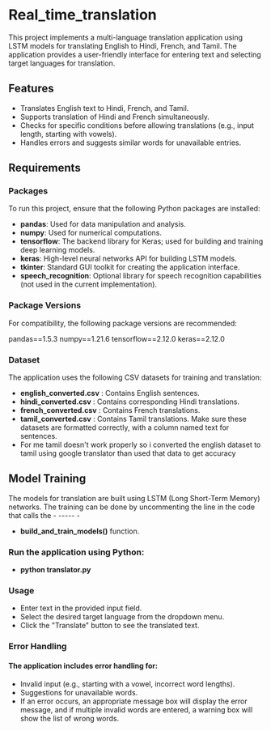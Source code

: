 # Real_time_translation

This project implements a multi-language translation application using LSTM models for translating English to Hindi, French, and Tamil. The application provides a user-friendly interface for entering text and selecting target languages for translation.

## Features

- Translates English text to Hindi, French, and Tamil.
- Supports translation of Hindi and French simultaneously.
- Checks for specific conditions before allowing translations (e.g., input length, starting with vowels).
- Handles errors and suggests similar words for unavailable entries.

## Requirements

### Packages

To run this project, ensure that the following Python packages are installed:

- **pandas**: Used for data manipulation and analysis.
- **numpy**: Used for numerical computations.
- **tensorflow**: The backend library for Keras; used for building and training deep learning models.
- **keras**: High-level neural networks API for building LSTM models.
- **tkinter**: Standard GUI toolkit for creating the application interface.
- **speech_recognition**: Optional library for speech recognition capabilities (not used in the current implementation).

### Package Versions

For compatibility, the following package versions are recommended:

pandas==1.5.3
numpy==1.21.6
tensorflow==2.12.0
keras==2.12.0 

### Dataset
The application uses the following CSV datasets for training and translation:

- **english_converted.csv** : Contains English sentences.
- **hindi_converted.csv** : Contains corresponding Hindi translations.
- **french_converted.csv** : Contains French translations.
- **tamil_converted.csv** : Contains Tamil translations.
Make sure these datasets are formatted correctly, with a column named text for sentences.
- For me tamil doesn't work properly so i converted the english dataset to tamil using google translator than used that data to get accuracy

## Model Training
The models for translation are built using LSTM (Long Short-Term Memory) networks. The training can be done by uncommenting the line in the code that calls the - ----- - 
- **build_and_train_models()** function.

### Run the application using Python:
- **python translator.py**

### Usage
- Enter text in the provided input field.
- Select the desired target language from the dropdown menu.
-  Click the "Translate" button to see the translated text.

### Error Handling
#### The application includes error handling for:

- Invalid input (e.g., starting with a vowel, incorrect word lengths).
- Suggestions for unavailable words.
- If an error occurs, an appropriate message box will display the error message, and if multiple invalid words are entered, a warning box will show the list of wrong words.
